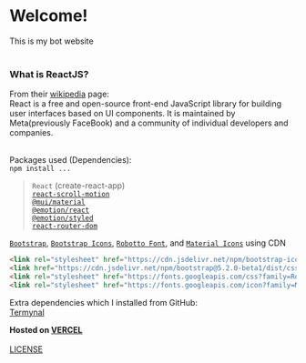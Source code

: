 <h1>Welcome!</h1>
This is my bot website<br><br>
<h3>What is ReactJS?</h3>
From their <a href="https://en.wikipedia.org/wiki/React_(JavaScript_library)">wikipedia</a> page: <br>
React is a free and open-source front-end JavaScript library for building user interfaces based on UI components. It is maintained by Meta(previously FaceBook) and a community of individual developers and companies.<br><br>

Packages used (Dependencies):<br>
`npm install ...`<br>
> `React` (create-react-app) <br>
> [`react-scroll-motion`](https://github.com/1000ship/react-scroll-motion) <br>
> [`@mui/material`](https://mui.com/material-ui) <br>
> [`@emotion/react` <br>
> `@emotion/styled`](https://emotion.sh/) <br>
> [`react-router-dom`](https://reactrouter.com/) <br>

[`Bootstrap`](https://getbootstrap.com/), [`Bootstrap Icons`](https://icons.getbootstrap.com/), [`Robotto Font`](https://fonts.google.com/specimen/Roboto), and [`Material Icons`](https://fonts.google.com/icons) using CDN
```html
<link rel="stylesheet" href="https://cdn.jsdelivr.net/npm/bootstrap-icons@1.8.3/font/bootstrap-icons.css">
<link href="https://cdn.jsdelivr.net/npm/bootstrap@5.2.0-beta1/dist/css/bootstrap.min.css" rel="stylesheet" integrity="sha384-0evHe/X+R7YkIZDRvuzKMRqM+OrBnVFBL6DOitfPri4tjfHxaWutUpFmBp4vmVor" crossorigin="anonymous">
<link rel="stylesheet" href="https://fonts.googleapis.com/css?family=Roboto:300,400,500,700&display=swap"/>
<link rel="stylesheet" href="https://fonts.googleapis.com/icon?family=Material+Icons"/>
```


Extra dependencies which I installed from GitHub:<br>
[Termynal](https://github.com/ines/termynal)<br>

**Hosted on [VERCEL](https://vercel.com/)**
<br><br>
[LICENSE](LICENSE)
